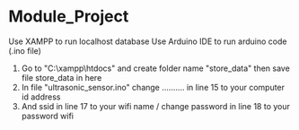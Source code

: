 # Module_Project

Use XAMPP to run localhost database
Use Arduino IDE to run arduino code (.ino file)

1. Go to  "C:\xampp\htdocs" and create folder name "store_data" then save file store_data in here
2. In file "ultrasonic_sensor.ino" change .......... in line 15 to your computer id address
3. And ssid in line 17 to your wifi name / change password in line 18 to your password wifi
